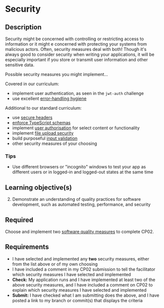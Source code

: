 # Security

## Description

Security might be concerned with controlling or restricting access to information or it might e concerned with protecting your systems from malicious actors. Often, security measures deal with both! Though it's always good to consider security when writing your applications, it will be especially important if you store or transmit user information and other sensitive data.

Possible security measures you might implement...

Covered in our curriculum:
  * implement user authentication, as seen in the `jwt-auth` challenge
  * use excellent [error-handling hygiene](https://cheatsheetseries.owasp.org/cheatsheets/Error_Handling_Cheat_Sheet.html)

Additional to our standard curriculum:
  * use [secure headers](https://owasp.org/www-project-secure-headers/)
  * [enforce TypeScript schemas](https://zod.dev/?id=introduction)
  * implement [user authorisation](https://cheatsheetseries.owasp.org/cheatsheets/Authorization_Cheat_Sheet.html) for select content or functionality
  * implement [file upload security](https://cheatsheetseries.owasp.org/cheatsheets/File_Upload_Cheat_Sheet.html)
  * build purposeful [input validation](https://cheatsheetseries.owasp.org/cheatsheets/Input_Validation_Cheat_Sheet.html)
  * other security measures of your choosing

### Tips

* Use different browsers or "incognito" windows to test your app as different users or in logged-in and logged-out states at the same time

## Learning objective(s)

2. Demonstrate an understanding of quality practices for software development, such as automated testing, performance, and security

## Required

Choose and implement two [software quality measures](../software-quality/) to complete CP02.

## Requirements

* I have selected and implemented any **two** security measures, either from the list above or of my own choosing
* I have included a comment in my CP02 submission to tell the facilitator which security measures I have selected and implemented
* **Check:** My application runs and I have implemented at least two of the above security measures, and I have included a comment on CP02 to explain which security measures I have selected and implemented
* **Submit:** I have checked what I am submitting does the above, and I have posted a link to my branch or commit(s) that displays the criteria
